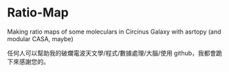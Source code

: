 # Ratio-Map
Making ratio maps of some moleculars in Circinus Galaxy with asrtopy (and modular CASA, maybe)

>>
任何人可以幫助我的破爛電波天文學/程式/數據處理/大腦/使用 github，我都會跪下來感謝您的。
